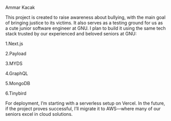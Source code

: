 Ammar Kacak

This project is created to raise awareness about bullying, with the main goal of bringing justice to its victims. It also serves as a testing ground for us as a cute junior software engineer at GNU.
I plan to build it using the same tech stack trusted by our experienced and beloved seniors at GNU:

1.Next.js

2.Payload

3.MYDS

4.GraphQL

5.MongoDB

6.Tinybird

For deployment, I’m starting with a serverless setup on Vercel. In the future, if the project proves successful, I’ll migrate it to AWS—where many of our seniors excel in cloud solutions.